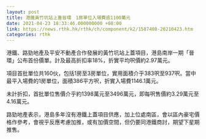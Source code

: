 ```yaml
---
layout: post
title: 港鐵黃竹坑站上蓋晉環　1房單位入場費逾1100萬元
date: 2021-04-23 18:33:46.000000000 +08:00
link: https://news.rthk.hk/rthk/ch/component/k2/1587408-20210423.htm
categories: rthk
---
```


港鐵、路勁地產及平安不動產合作發展的黃竹坑站上蓋項目，港島南岸一期「晉環」公布首份價單。計及最高折扣率18%，折實平均呎價約2.97萬元。

項目首批單位共160伙，包括1房至3房單位，實用面積介乎383呎至937呎。當中最平入場費的1房單位，面積386平方呎，折實入場費1146.1萬元。

未計折扣，首批單位售價介乎約1398萬元至3496萬元，即每呎售價約3.29萬元至4.16萬元。

路勁地產表示，港島多年沒有港鐵上蓋項目供應，加上位處南區，會以區內豪宅價格作參考，會視乎反應考慮加推，或有加價空間，但仍要同港鐵商討，期望下星期推售。
